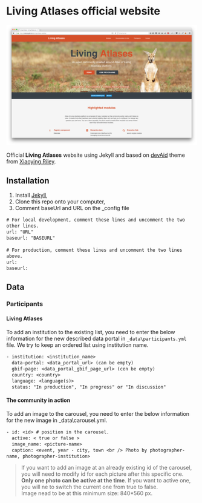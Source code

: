 #  **Living Atlases** official website

<p align="center">
  <img src="public/images/front-page-website.png">
</p>

Official **Living Atlases** website using Jekyll and based on [devAid](https://github.com/xriley/devAid-Theme) theme from [Xiaoying Riley](http://xiaoyingriley.com/). 


## Installation

1. Install [Jekyll](https://jekyllrb.com/),
2. Clone this repo onto your computer,
3. Comment baseUrl and URL on the _config file 

```
# For local development, comment these lines and uncomment the two other lines.
url: "URL"     
baseurl: "BASEURL"   

# For production, comment these lines and uncomment the two lines above.
url:    
baseurl:   
```

## Data

### Participants

#### Living Atlases

To add an institution to the existing list, you need to enter the below information for the new described data portal in `_data\participants.yml` file. 
We try to keep an ordered list using institution name.

```
- institution: <institution_name>
  data-portal: <data_portal_url> (can be empty)
  gbif-page: <data_portal_gbif_page_url> (cen be empty)
  country: <country>
  language: <language(s)>
  status: "In production", "In progress" or "In discussion"
```

#### The community in action

To add an image to the carousel, you need to enter the below information for the new image in _data\carousel.yml. 

``` 
- id: <id> # position in the carousel.     
  active: < true or false >    
  image_name: <picture-name>     
  caption: <event, year - city, town <br /> Photo by photographer-name, photographer-institution>   
```
> If you want to add an image at an already existing id of the carousel, you will need to modify id for each picture after this specific one. 
> **Only one photo can be active at the time**. If you want to active one, you will ne to switch the current one from true to false.  
> Image nead to be at this minimum size: 840*560 px. 
